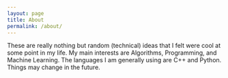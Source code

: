 ```yaml
---
layout: page
title: About
permalink: /about/
---
```


These are really nothing but random (technical) ideas that I felt were cool at some point in my life. My main interests are Algorithms, Programming, and Machine Learning. The languages I am generally using are C++ and Python. Things may change in the future.  


